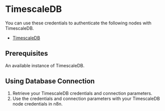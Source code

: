 # TimescaleDB

You can use these credentials to authenticate the following nodes with TimescaleDB.
- [TimescaleDB](/workflow/integrations/nodes/n8n-nodes-base.timescaleDb/)

## Prerequisites

An available instance of TimescaleDB.

## Using Database Connection

1. Retrieve your TimescaleDB credentials and connection parameters.
2. Use the credentials and connection parameters with your TimescaleDB node credentials in n8n.
